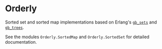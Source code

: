 # Orderly

Sorted set and sorted map implementations based on Erlang's 
[`gb_sets`](https://www.erlang.org/doc/man/gb_sets) and 
[`gb_trees`](https://www.erlang.org/doc/man/gb_trees).

See the modules `Orderly.SortedMap` and `Orderly.SortedSet` for detailed documentation.